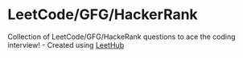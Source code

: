 # LeetCode/GFG/HackerRank
Collection of LeetCode/GFG/HackeRank questions to ace the coding interview! - Created using [LeetHub](https://github.com/QasimWani/LeetHub)
